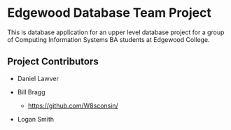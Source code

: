 # Edgewood Database Team Project
This is database application for an upper level database project for a group of Computing Information Systems BA students at Edgewood College.

## Project Contributors
* Daniel Lawver

* Bill Bragg
  * https://github.com/W8sconsin/

* Logan Smith
